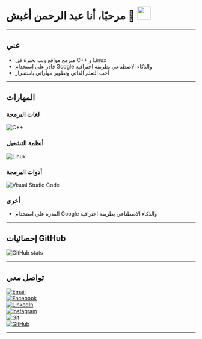 # مرحبًا، أنا عبد الرحمن أغبش 👋 <img src="https://media.giphy.com/media/hvRJCLFzcasrR4ia7z/giphy.gif" width="35">

---

## عني

- مبرمج مواقع ويب بخبرة في C++ و Linux  
- قادر على استخدام Google والذكاء الاصطناعي بطريقة احترافية  
- أحب التعلم الذاتي وتطوير مهاراتي باستمرار  

---

## المهارات

### لغات البرمجة  
![C++](https://img.shields.io/badge/C++-%2300599C.svg?style=for-the-badge&logo=c%2B%2B&logoColor=white)

### أنظمة التشغيل  
![Linux](https://img.shields.io/badge/Linux-FCC624?style=for-the-badge&logo=linux&logoColor=black)

### أدوات البرمجة  
![Visual Studio Code](https://img.shields.io/badge/Visual%20Studio%20Code-0078d7.svg?style=for-the-badge&logo=visual-studio-code&logoColor=white)

### أخرى  
- القدرة على استخدام Google والذكاء الاصطناعي بطريقة احترافية

---

## إحصائيات GitHub

![GitHub stats](https://github-readme-stats.vercel.app/api?username=yourusername&show_icons=true&theme=dark)

---

## تواصل معي

[![Email](https://img.shields.io/badge/Email-D14836?style=for-the-badge&logo=gmail&logoColor=white)](mailto:0xabdulkhalid@gmail.com)  
[![Facebook](https://img.shields.io/badge/Facebook-1877F2?style=for-the-badge&logo=facebook&logoColor=white)](https://www.facebook.com/yourprofile)  
[![LinkedIn](https://img.shields.io/badge/LinkedIn-0A66C2?style=for-the-badge&logo=linkedin&logoColor=white)](https://www.linkedin.com/in/yourprofile)  
[![Instagram](https://img.shields.io/badge/Instagram-E4405F?style=for-the-badge&logo=instagram&logoColor=white)](https://www.instagram.com/yourprofile)  
[![Git](https://img.shields.io/badge/Git-F05033?style=for-the-badge&logo=git&logoColor=white)](https://git-scm.com/)  
[![GitHub](https://img.shields.io/badge/GitHub-181717?style=for-the-badge&logo=github&logoColor=white)](https://github.com/yourusername)

---

